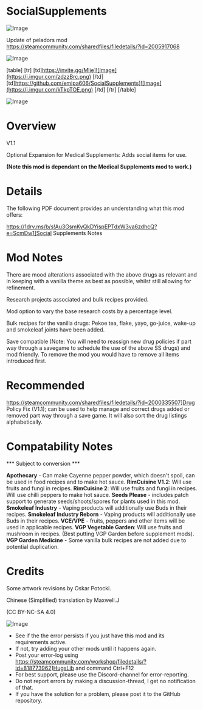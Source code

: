 # SocialSupplements

![Image](https://i.imgur.com/WAEzk68.png)

Update of peladors mod
https://steamcommunity.com/sharedfiles/filedetails/?id=2005917068

![Image](https://i.imgur.com/7Gzt3Rg.png)


[table]
	[tr]
		[td]https://invite.gg/Mlie]![Image](https://i.imgur.com/zdzzBrc.png)
[/td]
		[td]https://github.com/emipa606/SocialSupplements]![Image](https://i.imgur.com/kTkpTOE.png)
[/td]
	[/tr]
[/table]
	
![Image](https://i.imgur.com/NOW7jU1.png)


# Overview
 V1.1

Optional Expansion for Medical Supplements: Adds social items for use.

**(Note this mod is dependant on the Medical Supplements mod to work.)**


# Details


The following PDF document provides an understanding what this mod offers:

https://1drv.ms/b/s!Au3GsmKyQkDYispEPTdxW3va6zdhcQ?e=ScmDw1]Social Supplements Notes


# Mod Notes


There are mood alterations associated with the above drugs as relevant and in keeping with a vanilla theme as best as possible, whilst still allowing for refinement.

Research projects associated and bulk recipes provided.

Mod option to vary the base research costs by a percentage level.

Bulk recipes for the vanilla drugs: Pekoe tea, flake, yayo, go-juice, wake-up  and smokeleaf joints have been added.

Save compatible (Note: You will need to reassign new drug policies if part way through a savegame to schedule the use of the above SS drugs) and mod friendly. To remove the mod you would have to remove all items introduced first.

# Recommended


https://steamcommunity.com/sharedfiles/filedetails/?id=2000335507]Drug Policy Fix (V1.1); can be used to help manage and correct drugs added or removed part way through a save game. It will also sort the drug listings alphabetically.

# Compatability Notes
 *** Subject to conversion ***

**Apothecary** - Can make Cayenne pepper powder, which doesn&apos;t spoil, can be used in food recipes and to make hot sauce.
**RimCuisine V1.2**: Will use fruits and fungi in recipes.
**RimCuisine 2**: Will use fruits and fungi in recipes. Will use chilli peppers to make hot sauce.
**Seeds Please** - includes patch support to generate seeds/shoots/spores for plants used in this mod.
**Smokeleaf Industry** - Vaping products will additionally use Buds in their recipes.
**Smokeleaf Industry Reborn** - Vaping products will additionally use Buds in their recipes.
**VCE/VPE** - fruits, peppers and other items will be used in applicable recipes.
**VGP Vegetable Garden**: Will use fruits and mushroom in recipes. (Best putting VGP Garden before supplement mods).
**VGP Garden Medicine** - Some vanilla bulk recipes are not added due to potential duplication.


# Credits


Some artwork revisions by Oskar Potocki.

Chinese (Simplified) translation by Maxwell.J

(CC BY-NC-SA 4.0)


![Image](https://i.imgur.com/Rs6T6cr.png)



-  See if the the error persists if you just have this mod and its requirements active.
-  If not, try adding your other mods until it happens again.
-  Post your error-log using https://steamcommunity.com/workshop/filedetails/?id=818773962]HugsLib and command Ctrl+F12
-  For best support, please use the Discord-channel for error-reporting.
-  Do not report errors by making a discussion-thread, I get no notification of that.
-  If you have the solution for a problem, please post it to the GitHub repository.




